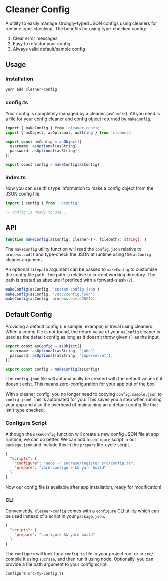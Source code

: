 # Cleaner Config

A utility to easily manage strongly-typed JSON configs using cleaners for runtime type-checking. The benefits for using type-checked config:

1. Clear error messages
2. Easy to refactor your config
3. Always valid default/sample config

## Usage

### Installation

```sh
yarn add cleaner-config
```

### config.ts

Your config is completely managed by a cleaner (`asConfig`). All you need is a file for your config cleaner and config object returned by `makeConfig`.

```ts
import { makeConfig } from 'cleaner-config'
import { asObject, asOptional, asString } from 'cleaners'

export const asConfig = asObject({
  username: asOptional(asString),
  password: asOptional(asString),
})

export const config = makeConfig(asConfig)
```

### index.ts

Now you can use this type information to make a config object from the JSON config file.

```ts
import { config } from './config'

// config is ready to use...
```

## API

```ts
function makeConfig(asConfig: Cleaner<T>, filepath?: string): T
```

The `makeConfig` utility function will read the `config.json` relative to `process.cwd()` and type-check the JSON at runtime using the `asConfig` cleaner argument.

An optional `filepath` argument can be passed to `makeConfig` to customize the config file path. The path is relative to current working directory. The path is treated as absolute if prefixed with a forward-slash (`/`).

```ts
makeConfig(asConfig, 'custom-config.json')
makeConfig(asConfig, '/etc/config.json')
makeConfig(asConfig, process.env.CONFIG)
```

## Default Config

Providing a default config (i.e sample, example) is trivial using cleaners. When a config file is not found, the return value of your `asConfig` cleaner is used as the default config as long as it doesn't throw given `{}` as the input.

```ts
export const asConfig = asObject({
  username: asOptional(asString, 'john'),
  password: asOptional(asString, 'supersecret'),
})

export const config = makeConfig(asConfig)
```

The `config.json` file will automatically be created with the default values if it doesn't exist. This means zero-configuration for your app out of the box!

With a cleaner config, you no longer need to copying `config.sample.json` to `config.json`! This is automated for you. This saves you a step when running your app and also the overhead of maintaining an a default config file that isn't type checked.

### Configure Script

Although the `makeConfig` function will create a new config JSON file at app runtime, we can do better. We can add a `configure` script in our `package.json` and include this in the `prepare` life-cycle script.

```json
{
  "scripts": {
    "configure": "node -r sucrase/register src/config.ts",
    "prepare": "yarn configure && yarn build"
  }
}
```

Now our config file is available after app installation, ready for modification!

### CLI

Conveniently, `cleaner-config` comes with a `configure` CLI utility which can be used instead of a script in your `package.json`.

```json
{
  "scripts": {
    "prepare": "configure && yarn build"
  }
}
```

The `configure` will look for a `config.ts` file in your project root or in `src/`, compile it using `sucrase`, and then run it using node. Optionally, you can provide a file path argument to your config script.

```
configure src/my-config.ts
```
